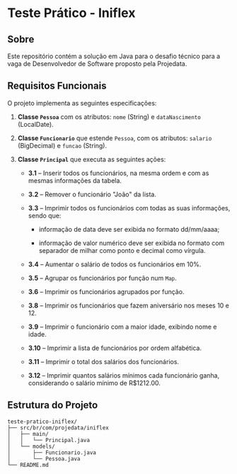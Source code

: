 # Teste Prático - Iniflex

## Sobre

Este repositório contém a solução em Java para o desafio técnico para a vaga de Desenvolvedor de Software proposto pela Projedata.

## Requisitos Funcionais

O projeto implementa as seguintes especificações:

1. **Classe `Pessoa`** com os atributos: `nome` (String) e `dataNascimento` (LocalDate).

2. **Classe `Funcionario`** que estende `Pessoa`, com os atributos: `salario` (BigDecimal) e `funcao` (String).

3. **Classe `Principal`** que executa as seguintes ações:

   * **3.1** – Inserir todos os funcionários, na mesma ordem e com as mesmas informações da tabela.

   * **3.2** – Remover o funcionário "João" da lista.

   * **3.3** – Imprimir todos os funcionários com todas as suas informações, sendo que:

     * informação de data deve ser exibida no formato dd/mm/aaaa;

     * informação de valor numérico deve ser exibida no formato com separador de milhar como ponto e decimal como vírgula.

   * **3.4** – Aumentar o salário de todos os funcionários em 10%.

   * **3.5** – Agrupar os funcionários por função num `Map`.

   * **3.6** – Imprimir os funcionários agrupados por função.

   * **3.8** – Imprimir os funcionários que fazem aniversário nos meses 10 e 12.

   * **3.9** – Imprimir o funcionário com a maior idade, exibindo nome e idade.

   * **3.10** – Imprimir a lista de funcionários por ordem alfabética.

   * **3.11** – Imprimir o total dos salários dos funcionários.

   * **3.12** – Imprimir quantos salários mínimos cada funcionário ganha, considerando o salário mínimo de R$1212.00.

## Estrutura do Projeto

```
teste-pratico-iniflex/
├── src/br/com/projedata/iniflex
│   ├── main/
│   │   └── Principal.java
│   └── models/
│       ├── Funcionario.java
│       └── Pessoa.java
└── README.md
```
